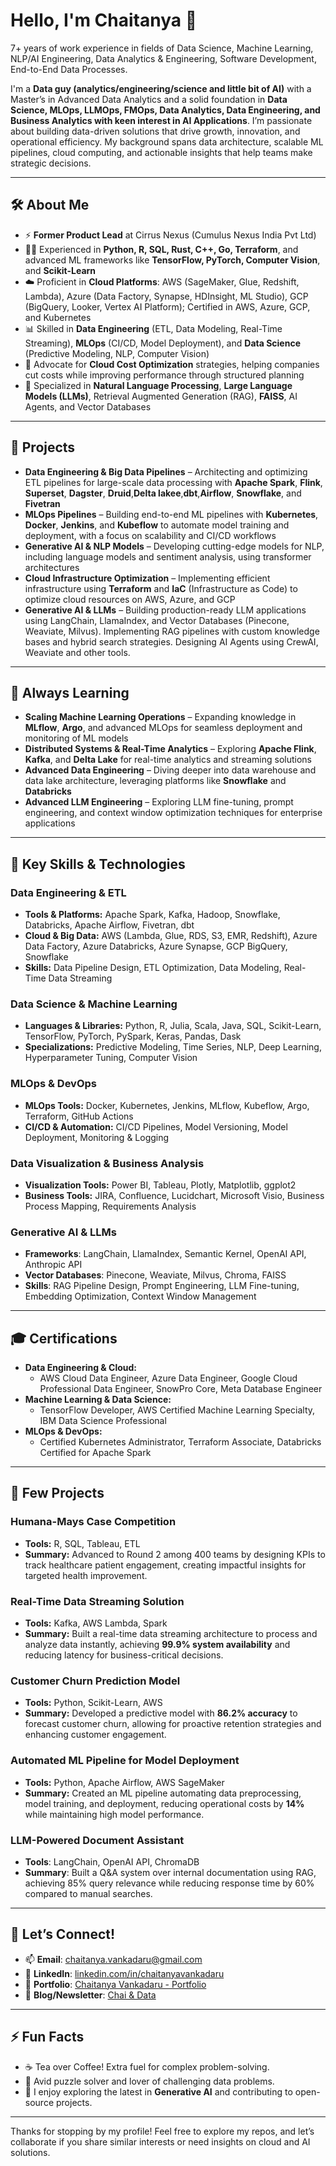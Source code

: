# Hello, I'm Chaitanya 👋  

7+ years of work experience in fields of Data Science, Machine Learning, NLP/AI Engineering, Data Analytics & Engineering, Software Development, End-to-End Data Processes.

I'm a **Data guy (analytics/engineering/science and little bit of AI)** with a Master’s in Advanced Data Analytics and a solid foundation in **Data Science, MLOps, LLMOps, FMOps, Data Analytics, Data Engineering, and Business Analytics with keen interest in AI Applications**. I’m passionate about building data-driven solutions that drive growth, innovation, and operational efficiency. My background spans data architecture, scalable ML pipelines, cloud computing, and actionable insights that help teams make strategic decisions.

---

## 🛠️ About Me

- ⚡ **Former Product Lead** at Cirrus Nexus (Cumulus Nexus India Pvt Ltd)
- 👨‍💻 Experienced in **Python, R, SQL, Rust, C++, Go, Terraform**, and advanced ML frameworks like **TensorFlow, PyTorch, Computer Vision**, and **Scikit-Learn**
- ☁️ Proficient in **Cloud Platforms**: AWS (SageMaker, Glue, Redshift, Lambda), Azure (Data Factory, Synapse, HDInsight, ML Studio), GCP (BigQuery, Looker, Vertex AI Platform); Certified in AWS, Azure, GCP, and Kubernetes
- 📊 Skilled in **Data Engineering** (ETL, Data Modeling, Real-Time Streaming), **MLOps** (CI/CD, Model Deployment), and **Data Science** (Predictive Modeling, NLP, Computer Vision)
- 💬 Advocate for **Cloud Cost Optimization** strategies, helping companies cut costs while improving performance through structured planning
- 🤖 Specialized in **Natural Language Processing**, **Large Language Models (LLMs)**, Retrieval Augmented Generation (RAG), **FAISS**, AI Agents, and Vector Databases

---

## 🔭 Projects

- **Data Engineering & Big Data Pipelines** – Architecting and optimizing ETL pipelines for large-scale data processing with **Apache Spark**, **Flink**, **Superset**, **Dagster**, **Druid**,**Delta lakee**,**dbt**,**Airflow**, **Snowflake**, and **Fivetran**
- **MLOps Pipelines** – Building end-to-end ML pipelines with **Kubernetes**, **Docker**, **Jenkins**, and **Kubeflow** to automate model training and deployment, with a focus on scalability and CI/CD workflows
- **Generative AI & NLP Models** – Developing cutting-edge models for NLP, including language models and sentiment analysis, using transformer architectures
- **Cloud Infrastructure Optimization** – Implementing efficient infrastructure using **Terraform** and **IaC** (Infrastructure as Code) to optimize cloud resources on AWS, Azure, and GCP
- **Generative AI & LLMs** – Building production-ready LLM applications using LangChain, LlamaIndex, and Vector Databases (Pinecone, Weaviate, Milvus). Implementing RAG pipelines with custom knowledge bases and hybrid search strategies. Designing AI Agents using CrewAI, Weaviate and other tools.

---

## 🌱 Always Learning

- **Scaling Machine Learning Operations** – Expanding knowledge in **MLflow**, **Argo**, and advanced MLOps for seamless deployment and monitoring of ML models
- **Distributed Systems & Real-Time Analytics** – Exploring **Apache Flink**, **Kafka**, and **Delta Lake** for real-time analytics and streaming solutions
- **Advanced Data Engineering** – Diving deeper into data warehouse and data lake architecture, leveraging platforms like **Snowflake** and **Databricks**
- **Advanced LLM Engineering** – Exploring LLM fine-tuning, prompt engineering, and context window optimization techniques for enterprise applications

---

## 🧩 Key Skills & Technologies

### Data Engineering & ETL
- **Tools & Platforms:** Apache Spark, Kafka, Hadoop, Snowflake, Databricks, Apache Airflow, Fivetran, dbt
- **Cloud & Big Data:** AWS (Lambda, Glue, RDS, S3, EMR, Redshift), Azure Data Factory, Azure Databricks, Azure Synapse, GCP BigQuery, Snowflake
- **Skills:** Data Pipeline Design, ETL Optimization, Data Modeling, Real-Time Data Streaming

### Data Science & Machine Learning
- **Languages & Libraries:** Python, R, Julia, Scala, Java, SQL, Scikit-Learn, TensorFlow, PyTorch, PySpark, Keras, Pandas, Dask
- **Specializations:** Predictive Modeling, Time Series, NLP, Deep Learning, Hyperparameter Tuning, Computer Vision

### MLOps & DevOps
- **MLOps Tools:** Docker, Kubernetes, Jenkins, MLflow, Kubeflow, Argo, Terraform, GitHub Actions
- **CI/CD & Automation:** CI/CD Pipelines, Model Versioning, Model Deployment, Monitoring & Logging

### Data Visualization & Business Analysis
- **Visualization Tools:** Power BI, Tableau, Plotly, Matplotlib, ggplot2
- **Business Tools:** JIRA, Confluence, Lucidchart, Microsoft Visio, Business Process Mapping, Requirements Analysis

### Generative AI & LLMs
- **Frameworks**: LangChain, LlamaIndex, Semantic Kernel, OpenAI API, Anthropic API
- **Vector Databases**: Pinecone, Weaviate, Milvus, Chroma, FAISS
- **Skills**: RAG Pipeline Design, Prompt Engineering, LLM Fine-tuning, Embedding Optimization, Context Window Management

---

## 🎓 Certifications

- **Data Engineering & Cloud:**
  - AWS Cloud Data Engineer, Azure Data Engineer, Google Cloud Professional Data Engineer, SnowPro Core, Meta Database Engineer
- **Machine Learning & Data Science:**
  - TensorFlow Developer, AWS Certified Machine Learning Specialty, IBM Data Science Professional
- **MLOps & DevOps:**
  - Certified Kubernetes Administrator, Terraform Associate, Databricks Certified for Apache Spark

---

## 🌟 Few Projects

### Humana-Mays Case Competition
- **Tools:** R, SQL, Tableau, ETL
- **Summary:** Advanced to Round 2 among 400 teams by designing KPIs to track healthcare patient engagement, creating impactful insights for targeted health improvement.

### Real-Time Data Streaming Solution
- **Tools:** Kafka, AWS Lambda, Spark
- **Summary:** Built a real-time data streaming architecture to process and analyze data instantly, achieving **99.9% system availability** and reducing latency for business-critical decisions.

### Customer Churn Prediction Model
- **Tools:** Python, Scikit-Learn, AWS
- **Summary:** Developed a predictive model with **86.2% accuracy** to forecast customer churn, allowing for proactive retention strategies and enhancing customer engagement.

### Automated ML Pipeline for Model Deployment
- **Tools:** Python, Apache Airflow, AWS SageMaker
- **Summary:** Created an ML pipeline automating data preprocessing, model training, and deployment, reducing operational costs by **14%** while maintaining high model performance.

### LLM-Powered Document Assistant
- **Tools**: LangChain, OpenAI API, ChromaDB
- **Summary**: Built a Q&A system over internal documentation using RAG, achieving 85% query relevance while reducing response time by 60% compared to manual searches.

---

## 💬 Let’s Connect!

- 📫 **Email**: [chaitanya.vankadaru@gmail.com](mailto:chaitanya.vankadaru@gmail.com)
- 💼 **LinkedIn**: [linkedin.com/in/chaitanyavankadaru](https://www.linkedin.com/in/chaitanyavankadaru/)
- 📝 **Portfolio**: [Chaitanya Vankadaru - Portfolio](https://chaivan.me/)
- 📝 **Blog/Newsletter**: [Chai & Data](https://chaidata.substack.com/)

---

## ⚡ Fun Facts

- ☕ Tea over Coffee! Extra fuel for complex problem-solving.
- 🎲 Avid puzzle solver and lover of challenging data problems.
- 👾 I enjoy exploring the latest in **Generative AI** and contributing to open-source projects.

---

Thanks for stopping by my profile! Feel free to explore my repos, and let’s collaborate if you share similar interests or need insights on cloud and AI solutions.
